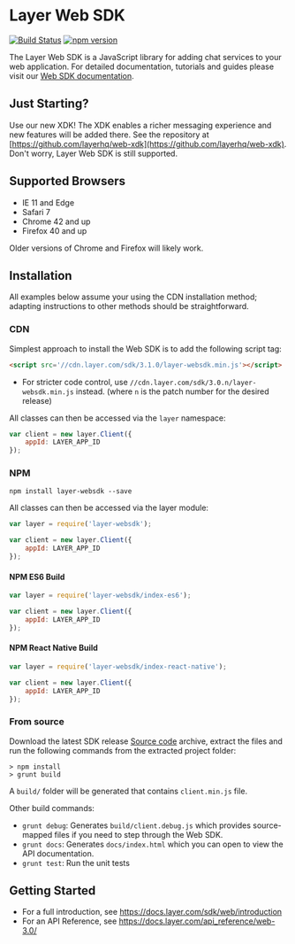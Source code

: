 # Layer Web SDK

[![Build Status](http://img.shields.io/travis/layerhq/layer-websdk.svg)](https://travis-ci.org/layerhq/layer-websdk)
[![npm version](http://img.shields.io/npm/v/layer-websdk.svg)](https://npmjs.org/package/layer-websdk)

The Layer Web SDK is a JavaScript library for adding chat services to your web application. For detailed documentation, tutorials and guides please visit our [Web SDK documentation](https://docs.layer.com/sdk/web-3.0/install).

## Just Starting?

Use our new XDK! The XDK enables a richer messaging experience and new features will be added there. See the repository at [https://github.com/layerhq/web-xdk](https://github.com/layerhq/web-xdk). Don't worry, Layer Web SDK is still supported.

## Supported Browsers

* IE 11 and Edge
* Safari 7
* Chrome 42 and up
* Firefox 40 and up

Older versions of Chrome and Firefox will likely work.

## Installation

All examples below assume your using the CDN installation method; adapting instructions to other methods should be straightforward.

### CDN

Simplest approach to install the Web SDK is to add the following script tag:

```html
<script src='//cdn.layer.com/sdk/3.1.0/layer-websdk.min.js'></script>
```

* For stricter code control, use `//cdn.layer.com/sdk/3.0.n/layer-websdk.min.js` instead. (where `n` is the patch number for the desired release)

All classes can then be accessed via the `layer` namespace:

```javascript
var client = new layer.Client({
    appId: LAYER_APP_ID
});
```

### NPM

    npm install layer-websdk --save

All classes can then be accessed via the layer module:

```javascript
var layer = require('layer-websdk');

var client = new layer.Client({
    appId: LAYER_APP_ID
});
```

#### NPM ES6 Build

```javascript
var layer = require('layer-websdk/index-es6');

var client = new layer.Client({
    appId: LAYER_APP_ID
});
```

#### NPM React Native Build

```javascript
var layer = require('layer-websdk/index-react-native');

var client = new layer.Client({
    appId: LAYER_APP_ID
});
```

### From source

Download the latest SDK release [Source code](https://github.com/layerhq/layer-websdk/releases/latest) archive, extract the files and run the following commands from the extracted project folder:

    > npm install
    > grunt build

A `build/` folder will be generated that contains `client.min.js` file.

Other build commands:

* `grunt debug`: Generates `build/client.debug.js` which provides source-mapped files if you need to step through the Web SDK.
* `grunt docs`: Generates `docs/index.html` which you can open to view the API documentation.
* `grunt test`: Run the unit tests


## Getting Started

* For a full introduction, see https://docs.layer.com/sdk/web/introduction
* For an API Reference, see https://docs.layer.com/api_reference/web-3.0/